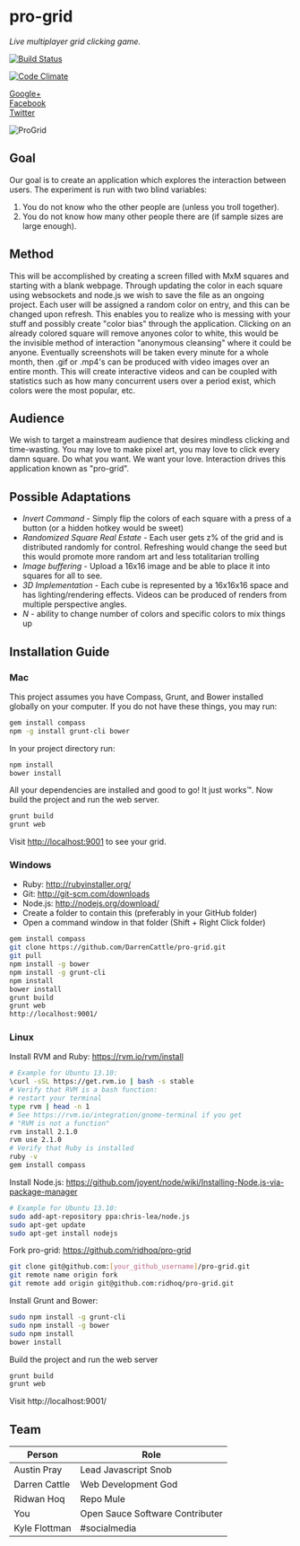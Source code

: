 pro-grid
===
_Live multiplayer grid clicking game._

[![Build Status](https://travis-ci.org/ridhoq/pro-grid.png?branch=master)](https://travis-ci.org/ridhoq/pro-grid)

[![Code Climate](https://codeclimate.com/github/ridhoq/pro-grid.png)](https://codeclimate.com/github/ridhoq/pro-grid)

[Google+](https://plus.google.com/+ProgridIoofficial)  
[Facebook](https://www.facebook.com/ProGrid)  
[Twitter](https://twitter.com/Pro_Grid)

![ProGrid](http://cdn.progrid.io/progrid-logo-360.png)

Goal
---
Our goal is to create an application which explores the interaction between users.
The experiment is run with two blind variables:
 1. You do not know who the other people are (unless you troll together).
 2. You do not know how many other people there are (if sample sizes are large enough).

Method
---
This will be accomplished by creating a screen filled with MxM squares and starting with a blank webpage.
Through updating the color in each square using websockets and node.js we wish to save the file as an ongoing project. Each user will be assigned a random color on entry, and this can be changed upon refresh. This enables you to realize who is messing with your stuff and possibly create "color bias" through the application. Clicking on an already colored square will remove anyones color to white, this would be the invisible method of interaction "anonymous cleansing" where it could be anyone.
Eventually screenshots will be taken every minute for a whole month, then .gif or .mp4's can be produced with video images over an entire month. This will create interactive videos and can be coupled with statistics such as how many concurrent users over a period exist, which colors were the most popular, etc.

Audience
---
We wish to target a mainstream audience that desires mindless clicking and time-wasting. You may love to make pixel art, you may love to click every damn square. Do what you want. We want your love. Interaction drives this application known as "pro-grid".

Possible Adaptations
---
 - _Invert Command_ - Simply flip the colors of each square with a press of a button (or a hidden hotkey would be sweet)
 - _Randomized Square Real Estate_ - Each user gets z% of the grid and is distributed randomly for control. Refreshing would change the seed but this would promote more random art and less totalitarian trolling
 - _Image buffering_ - Upload a 16x16 image and be able to place it into squares for all to see.
 - _3D Implementation_ - Each cube is represented by a 16x16x16 space and has lighting/rendering effects. Videos can be produced of renders from multiple perspective angles.
 - _N_ - ability to change number of colors and specific colors to mix things up

Installation Guide
---
### Mac
This project assumes you have Compass, Grunt, and Bower installed globally on your computer. If you do not have these things, you may run:
```bash
gem install compass
npm -g install grunt-cli bower
```
In your project directory run:
```bash
npm install
bower install
```
All your dependencies are installed and good to go! It just works™. Now build the project and run the web server.
```bash
grunt build
grunt web
```
Visit [http://localhost:9001](http://localhost:9001) to see your grid.

### Windows
 - Ruby: http://rubyinstaller.org/
 - Git: http://git-scm.com/downloads
 - Node.js: http://nodejs.org/download/
 - Create a folder to contain this (preferably in your GitHub folder)
 - Open a command window in that folder (Shift + Right Click folder)

```bash
gem install compass
git clone https://github.com/DarrenCattle/pro-grid.git
git pull
npm install -g bower
npm install -g grunt-cli
npm install
bower install
grunt build
grunt web
http://localhost:9001/
```

### Linux
Install RVM and Ruby: https://rvm.io/rvm/install
```bash
# Example for Ubuntu 13.10:
\curl -sSL https://get.rvm.io | bash -s stable
# Verify that RVM is a bash function:
# restart your terminal
type rvm | head -n 1
# See https://rvm.io/integration/gnome-terminal if you get
# "RVM is not a function"
rvm install 2.1.0
rvm use 2.1.0
# Verify that Ruby is installed
ruby -v
gem install compass
```
Install Node.js: https://github.com/joyent/node/wiki/Installing-Node.js-via-package-manager
```bash
# Example for Ubuntu 13.10:
sudo add-apt-repository ppa:chris-lea/node.js  
sudo apt-get update  
sudo apt-get install nodejs
```
Fork pro-grid: https://github.com/ridhoq/pro-grid
```bash
git clone git@github.com:[your_github_username]/pro-grid.git
git remote name origin fork
git remote add origin git@github.com:ridhoq/pro-grid.git
```
Install Grunt and Bower:
```bash
sudo npm install -g grunt-cli
sudo npm install -g bower
sudo npm install
bower install
```
Build the project and run the web server
```bash
grunt build
grunt web
```
Visit http://localhost:9001/

Team
---

Person | Role
--- | ---
Austin Pray | Lead Javascript Snob
Darren Cattle | Web Development God
Ridwan Hoq | Repo Mule
You | Open Sauce Software Contributer
Kyle Flottman | #socialmedia

